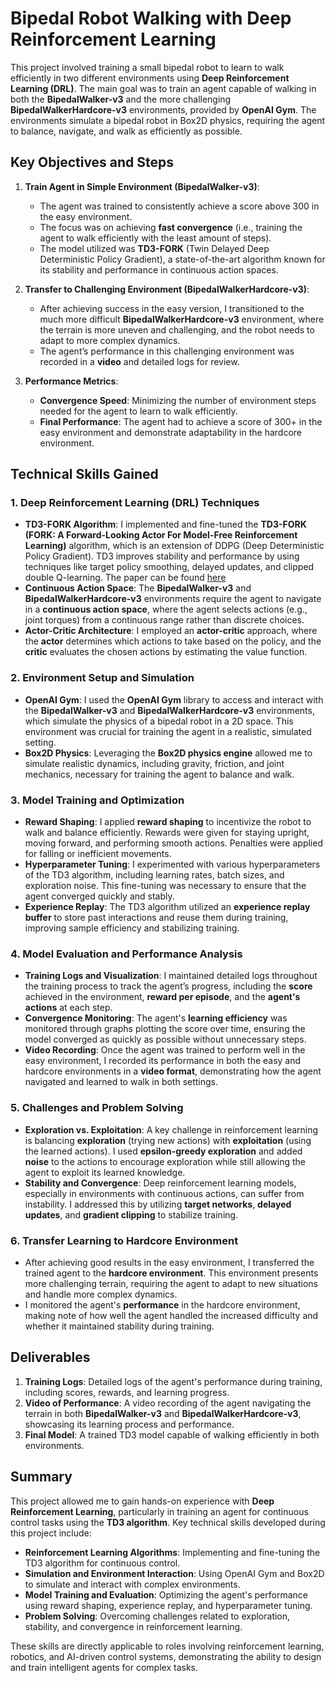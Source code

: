 # Bipedal Robot Walking with Deep Reinforcement Learning

This project involved training a small bipedal robot to learn to walk efficiently in two different environments using **Deep Reinforcement Learning (DRL)**. The main goal was to train an agent capable of walking in both the **BipedalWalker-v3** and the more challenging **BipedalWalkerHardcore-v3** environments, provided by **OpenAI Gym**. The environments simulate a bipedal robot in Box2D physics, requiring the agent to balance, navigate, and walk as efficiently as possible.

## Key Objectives and Steps

1. **Train Agent in Simple Environment (BipedalWalker-v3)**:
   - The agent was trained to consistently achieve a score above 300 in the easy environment.
   - The focus was on achieving **fast convergence** (i.e., training the agent to walk efficiently with the least amount of steps).
   - The model utilized was **TD3-FORK** (Twin Delayed Deep Deterministic Policy Gradient), a state-of-the-art algorithm known for its stability and performance in continuous action spaces.

2. **Transfer to Challenging Environment (BipedalWalkerHardcore-v3)**:
   - After achieving success in the easy version, I transitioned to the much more difficult **BipedalWalkerHardcore-v3** environment, where the terrain is more uneven and challenging, and the robot needs to adapt to more complex dynamics.
   - The agent’s performance in this challenging environment was recorded in a **video** and detailed logs for review.

3. **Performance Metrics**:
   - **Convergence Speed**: Minimizing the number of environment steps needed for the agent to learn to walk efficiently.
   - **Final Performance**: The agent had to achieve a score of 300+ in the easy environment and demonstrate adaptability in the hardcore environment.

## Technical Skills Gained

### 1. **Deep Reinforcement Learning (DRL) Techniques**
   - **TD3-FORK Algorithm**: I implemented and fine-tuned the **TD3-FORK (FORK: A Forward-Looking Actor For Model-Free Reinforcement Learning)** algorithm, which is an extension of DDPG (Deep Deterministic Policy Gradient). TD3 improves stability and performance by using techniques like target policy smoothing, delayed updates, and clipped double Q-learning. The paper can be found [here](https://arxiv.org/pdf/2010.01652)
   - **Continuous Action Space**: The **BipedalWalker-v3** and **BipedalWalkerHardcore-v3** environments require the agent to navigate in a **continuous action space**, where the agent selects actions (e.g., joint torques) from a continuous range rather than discrete choices.
   - **Actor-Critic Architecture**: I employed an **actor-critic** approach, where the **actor** determines which actions to take based on the policy, and the **critic** evaluates the chosen actions by estimating the value function.

### 2. **Environment Setup and Simulation**
   - **OpenAI Gym**: I used the **OpenAI Gym** library to access and interact with the **BipedalWalker-v3** and **BipedalWalkerHardcore-v3** environments, which simulate the physics of a bipedal robot in a 2D space. This environment was crucial for training the agent in a realistic, simulated setting.
   - **Box2D Physics**: Leveraging the **Box2D physics engine** allowed me to simulate realistic dynamics, including gravity, friction, and joint mechanics, necessary for training the agent to balance and walk.

### 3. **Model Training and Optimization**
   - **Reward Shaping**: I applied **reward shaping** to incentivize the robot to walk and balance efficiently. Rewards were given for staying upright, moving forward, and performing smooth actions. Penalties were applied for falling or inefficient movements.
   - **Hyperparameter Tuning**: I experimented with various hyperparameters of the TD3 algorithm, including learning rates, batch sizes, and exploration noise. This fine-tuning was necessary to ensure that the agent converged quickly and stably.
   - **Experience Replay**: The TD3 algorithm utilized an **experience replay buffer** to store past interactions and reuse them during training, improving sample efficiency and stabilizing training.

### 4. **Model Evaluation and Performance Analysis**
   - **Training Logs and Visualization**: I maintained detailed logs throughout the training process to track the agent’s progress, including the **score** achieved in the environment, **reward per episode**, and the **agent's actions** at each step.
   - **Convergence Monitoring**: The agent's **learning efficiency** was monitored through graphs plotting the score over time, ensuring the model converged as quickly as possible without unnecessary steps.
   - **Video Recording**: Once the agent was trained to perform well in the easy environment, I recorded its performance in both the easy and hardcore environments in a **video format**, demonstrating how the agent navigated and learned to walk in both settings.

### 5. **Challenges and Problem Solving**
   - **Exploration vs. Exploitation**: A key challenge in reinforcement learning is balancing **exploration** (trying new actions) with **exploitation** (using the learned actions). I used **epsilon-greedy exploration** and added **noise** to the actions to encourage exploration while still allowing the agent to exploit its learned knowledge.
   - **Stability and Convergence**: Deep reinforcement learning models, especially in environments with continuous actions, can suffer from instability. I addressed this by utilizing **target networks**, **delayed updates**, and **gradient clipping** to stabilize training.

### 6. **Transfer Learning to Hardcore Environment**
   - After achieving good results in the easy environment, I transferred the trained agent to the **hardcore environment**. This environment presents more challenging terrain, requiring the agent to adapt to new situations and handle more complex dynamics.
   - I monitored the agent's **performance** in the hardcore environment, making note of how well the agent handled the increased difficulty and whether it maintained stability during training.

## Deliverables

1. **Training Logs**: Detailed logs of the agent's performance during training, including scores, rewards, and learning progress.
2. **Video of Performance**: A video recording of the agent navigating the terrain in both **BipedalWalker-v3** and **BipedalWalkerHardcore-v3**, showcasing its learning process and performance.
3. **Final Model**: A trained TD3 model capable of walking efficiently in both environments.

## Summary

This project allowed me to gain hands-on experience with **Deep Reinforcement Learning**, particularly in training an agent for continuous control tasks using the **TD3 algorithm**. Key technical skills developed during this project include:
- **Reinforcement Learning Algorithms**: Implementing and fine-tuning the TD3 algorithm for continuous control.
- **Simulation and Environment Interaction**: Using OpenAI Gym and Box2D to simulate and interact with complex environments.
- **Model Training and Evaluation**: Optimizing the agent's performance using reward shaping, experience replay, and hyperparameter tuning.
- **Problem Solving**: Overcoming challenges related to exploration, stability, and convergence in reinforcement learning.

These skills are directly applicable to roles involving reinforcement learning, robotics, and AI-driven control systems, demonstrating the ability to design and train intelligent agents for complex tasks.
